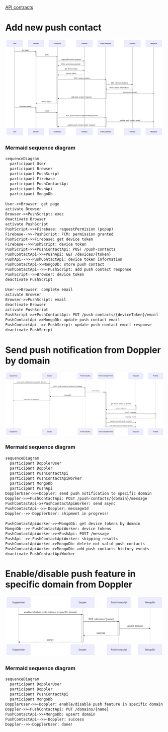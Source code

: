 [API contracts](api-contracts.http)

# Add new push contact

![](docs/add-new-push-contact-sd.png)

### Mermaid sequence diagram

```mermaid
sequenceDiagram
  participant User
  participant Browser
  participant PushScript
  participant Firebase
  participant PushContactApi
  participant PushApi
  participant MongoDb

User->>Browser: get page
activate Browser
Browser->>PushScript: exec
deactivate Browser
activate PushScript
PushScript->>+Firebase: requestPermision (popup)
Firebase-->>-PushScript: FCM: permission granted
PushScript->>Firebase: get device token
Firebase-->>PushScript: device token
PushScript->>+PushContactApi: POST /push-contacts
PushContactApi->>+PushApi: GET /devices/{token}
PushApi-->>-PushContactApi: device token information
PushContactApi->>MongoDb: store push contact
PushContactApi-->>-PushScript: add push contact response
PushScript-->>Browser: device token
deactivate PushScript

User->>Browser: complete email
activate Browser
Browser->>PushScript: email
deactivate Browser
activate PushScript
PushScript->>+PushContactApi: PUT /push-contacts/{deviceToken}/email
PushContactApi->>MongoDb: update push contact email
PushContactApi-->>-PushScript: update push contact email response
deactivate PushScript
```

# Send push notification from Doppler by domain

![](docs/send-push-notification-from-doppler-by-domain.png)

### Mermaid sequence diagram

```mermaid
sequenceDiagram
  participant DopplerUser
  participant Doppler
  participant PushContactApi
  participant PushContactApiWorker
  participant MongoDb
  participant PushApi
DopplerUser->>+Doppler: send push notification to specific domain
Doppler->>+PushContactApi: POST /push-contacts/{domain}/message
PushContactApi-x+PushContactApiWorker: send async
PushContactApi-->>-Doppler: messageId
Doppler-->>-DopplerUser: shipment in progress!

PushContactApiWorker->>+MongoDb: get device tokens by domain
MongoDb-->>-PushContactApiWorker: device tokens
PushContactApiWorker->>+PushApi: POST /message
PushApi-->>-PushContactApiWorker: shipping results
PushContactApiWorker->>MongoDb: delete not valid push contacts
PushContactApiWorker->>MongoDb: add push contacts history events
deactivate PushContactApiWorker
```

# Enable/disable push feature in specific domain from Doppler

![](docs/enable-disable-push-feature-in-specific-domain-from-doppler.png)

### Mermaid sequence diagram

```mermaid
sequenceDiagram
  participant DopplerUser
  participant Doppler
  participant PushContactApi
  participant MongoDb
DopplerUser->>+Doppler: enable/disable push feature in specific domain
Doppler->>+PushContactApi: PUT /domains/{name}
PushContactApi->>+MongoDb: upsert domain
PushContactApi-->>-Doppler: success
Doppler-->>-DopplerUser: done!
```
